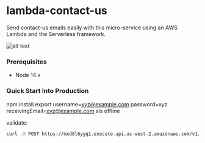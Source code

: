 # lambda-contact-us
Send contact-us emails easily with this micro-service using an AWS Lambda and the Serverless framework. 

![alt text](http://i68.tinypic.com/16at84n.png)
### Prerequisites

- Node 14.x

### Quick Start Into Production

npm install
export username=xyz@example.com password=xyz receivingEmail=xyz@example.com
sls offline

validate:

```sh
curl -X POST https://mxd8l6ygq1.execute-api.us-west-2.amazonaws.com/v1/contactus -d '{"name": "Abdennour Test v2", "subject": "My Subject is simple v2", "message": "Any message v2", "email": "any@example.com"}' -H 'Accept: application/json' -H 'Content-Type: application/json' 
```